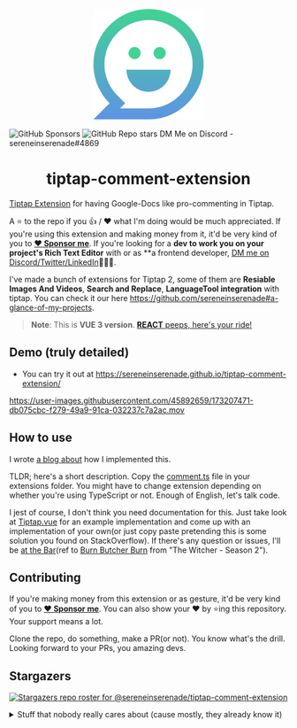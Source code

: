 <p align="center">
  <img src="src/assets/logo-comment.svg" width="200"/>
  
  ![GitHub Sponsors](https://img.shields.io/github/sponsors/sereneinserenade?color=%23bf3989&label=Sponsor%20Me&style=for-the-badge)
  ![GitHub Repo stars](https://img.shields.io/github/stars/sereneinserenade/tiptap-comment-extension?label=Star%20the%20Repo&style=for-the-badge)
  DM Me on Discord - sereneinserenade#4869
</p>

<h1 align="center"> tiptap-comment-extension  </h1>

[Tiptap Extension](https://tiptap.dev/guide/custom-extensions) for having Google-Docs like pro-commenting in Tiptap.

A ⭐️ to the repo if you 👍 / ❤️  what I'm doing would be much appreciated. If you're using this extension and making money from it, it'd be very kind of you to **[:heart: Sponsor me](https://github.com/sponsors/sereneinserenade)**. If you're looking for a **dev to work you on your project's Rich Text Editor** with or as **a frontend developer, [DM me on Discord/Twitter/LinkedIn](https://github.com/sereneinserenade)👨‍💻🤩.

I've made a bunch of extensions for Tiptap 2, some of them are **Resiable Images And Videos**, **Search and Replace**, **LanguageTool integration** with tiptap. You can check it our here https://github.com/sereneinserenade#a-glance-of-my-projects.

> **Note**: This is __VUE 3 version__. [**REACT** peeps, here's your ride!](https://github.com/sereneinserenade/tiptap-comment-extension-react)

## Demo (truly detailed)

- You can try it out at https://sereneinserenade.github.io/tiptap-comment-extension/

https://user-images.githubusercontent.com/45892659/173207471-db075cbc-f279-49a9-91ca-032237c7a2ac.mov

## How to use

I wrote [a blog about](https://dev.to/sereneinserenade/how-i-implemented-google-docs-like-commenting-in-tiptap-k2k) how I implemented this.

TLDR; here's a short description. Copy the [comment.ts](src/components/extension/comment.ts) file in your extensions folder. You might have to change extension depending on whether you're using TypeScript or not. Enough of English, let's talk code.

I jest of course, I don't think you need documentation for this. Just take look at [Tiptap.vue](src/components/Tiptap.vue) for an example implementation and come up with an implementation of your own(or just copy paste pretending this is some solution you found on StackOverflow). If there's any question or issues, I'll be [at the Bar](https://github.com/sereneinserenade/tiptap-comment-extension/issues)(ref to [Burn Butcher Burn](https://www.youtube.com/watch?v=qSxBVHqA-RU) from "The Witcher - Season 2").

## Contributing

If you're making money from this extension or as gesture, it'd be very kind of you to **[:heart: Sponsor me](https://github.com/sponsors/sereneinserenade)**. You can also show your ❤️ by ⭐️ing this repository. Your support means a lot.

Clone the repo, do something, make a PR(or not). You know what's the drill. Looking forward to your PRs, you amazing devs.

## Stargazers
[![Stargazers repo roster for @sereneinserenade/tiptap-comment-extension](https://reporoster.com/stars/dark/sereneinserenade/tiptap-comment-extension)](https://github.com/sereneinserenade/tiptap-comment-extension/stargazers)

<details>
  <summary>Stuff that nobody really cares about (cause mostly, they already know it) </summary>

# Vue 3 + Typescript + Vite

This template should help get you started developing with Vue 3 and Typescript in Vite. The template uses Vue 3 `<script setup>` SFCs, check out the [script setup docs](https://v3.vuejs.org/api/sfc-script-setup.html#sfc-script-setup) to learn more.

## Recommended IDE Setup

- [VSCode](https://code.visualstudio.com/) + [Volar](https://marketplace.visualstudio.com/items?itemName=johnsoncodehk.volar)

## Type Support For `.vue` Imports in TS

Since TypeScript cannot handle type information for `.vue` imports, they are shimmed to be a generic Vue component type by default. In most cases this is fine if you don't really care about component prop types outside of templates. However, if you wish to get actual prop types in `.vue` imports (for example to get props validation when using manual `h(...)` calls), you can enable Volar's Take Over mode by following these steps:

1. Run `Extensions: Show Built-in Extensions` from VSCode's command palette, look for `TypeScript and JavaScript Language Features`, then right click and select `Disable (Workspace)`. By default, Take Over mode will enable itself if the default TypeScript extension is disabled.
2. Reload the VSCode window by running `Developer: Reload Window` from the command palette.

You can learn more about Take Over mode [here](https://github.com/johnsoncodehk/volar/discussions/471).
</details>
